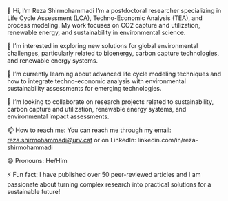 👋 Hi, I’m Reza Shirmohammadi
I’m a postdoctoral researcher specializing in Life Cycle Assessment (LCA), Techno-Economic Analysis (TEA), and process modeling. My work focuses on CO2 capture and utilization, renewable energy, and sustainability in environmental science.

👀 I’m interested in exploring new solutions for global environmental challenges, particularly related to bioenergy, carbon capture technologies, and renewable energy systems.

🌱 I’m currently learning about advanced life cycle modeling techniques and how to integrate techno-economic analysis with environmental sustainability assessments for emerging technologies.

💞️ I’m looking to collaborate on research projects related to sustainability, carbon capture and utilization, renewable energy systems, and environmental impact assessments.

📫 How to reach me:
You can reach me through my email: reza.shirmohammadi@urv.cat or on LinkedIn: linkedin.com/in/reza-shirmohammadi

😄 Pronouns: He/Him

⚡ Fun fact: I have published over 50 peer-reviewed articles and I am passionate about turning complex research into practical solutions for a sustainable future!



<!---
reza-shirmohammadi/reza-shirmohammadi is a ✨ special ✨ repository because its `README.md` (this file) appears on your GitHub profile.
You can click the Preview link to take a look at your changes.
--->
